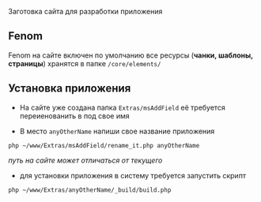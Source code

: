 Заготовка сайта для разработки приложения

## Fenom

Fenom на сайте включен по умолчанию все ресурсы (**чанки, шаблоны, страницы**) хранятся в папке `/core/elements/`


## Установка приложения

* На сайте уже создана папка `Extras/msAddField` её требуется переиенованить в под свое имя

* В место `anyOtherName` напиши свое название приложения 

```
php ~/www/Extras/msAddField/rename_it.php anyOtherName
```

*путь на сайте может отличаться от текущего*

* для установки приложения в систему требуется запустить скрипт

```
php ~/www/Extras/anyOtherName/_build/build.php
``` 

